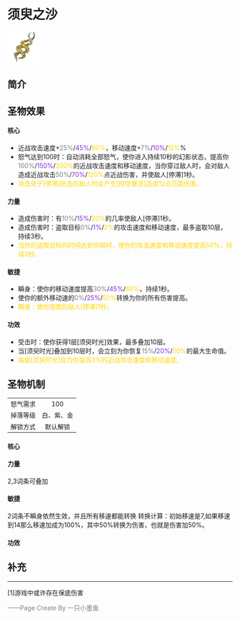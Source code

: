 # 须臾之沙
![须臾之沙](../Img/Texture2D_Potion/须臾之沙.png)
## 简介
## 圣物效果
#### **核心**  
- 近战攻击速度+<font color=gray>25%</font>/<font color=BlueViolet>45%</font>/<font color=gold>60%</font>，移动速度+<font color=gray>7%</font>/<font color=BlueViolet>10%</font>/<font color=gold>15%</font>%
 - 怒气达到100时：自动消耗全部怒气，使你进入持续10秒的幻影状态，提高你<font color=gray>100%</font>/<font color=BlueViolet>150%</font>/<font color=gold>200%</font>的近战攻击速度和移动速度，当你穿过敌人时，会对敌人造成近战攻击<font color=gray>50%</font>/<font color=BlueViolet>70%</font>/<font color=gold>120%</font>点近战伤害，并使敌人[停滞]1秒。
- <font color=gold>攻击处于[停滞]状态的敌人时会产生[时空爆流]造成12点范围伤害。</font>
#### **力量** 
- 造成伤害时：有<font color=gray>10%</font>/<font color=BlueViolet>15%</font>/<font color=gold>20%</font>的几率使敌人[停滞]1秒。
- 造成伤害时：盗取目标<font color=gray>0%</font>/<font color=BlueViolet>1%</font>/<font color=gold>2%</font>的攻击速度和移动速度，最多盗取10层，持续3秒。
- <font color=gold>当你的盗取目标的时间达到10层时，使你的攻击速度和移动速度提高50%，持续3秒。</font>

#### **敏捷**
- 瞬身：使你的移动速度提高<font color=gray>30%</font>/<font color=BlueViolet>45%</font>/<font color=gold>60%</font>，持续1秒。
- 使你的额外移动速的<font color=gray>0%</font>/<font color=BlueViolet>25%</font>/<font color=gold>50%</font>转换为你的所有伤害提高。
- <font color=gold>瞬身：使你周围的敌人[停滞]1秒。</font>

#### **功效**
- 受击时：使你获得1层[须臾时光]效果，最多叠加10层。
- 当[须臾时光]叠加到10层时，会立刻为你恢复<font color=gray>15%</font>/<font color=BlueViolet>20%</font>/<font color=gold>20%</font>的最大生命值。
- <font color=gold>每层[须臾时光]会为你提高3%的近战攻击速度和移动速度。</font>


## 圣物机制
|||
| :----: | :----: |
|怒气需求|100|
|掉落等级|白、紫、金|
|解锁方式|默认解锁|

#### **核心**

#### **力量**
2,3词条可叠加
#### **敏捷**
2词条不瞬身依然生效，并且所有移速都能转换
转换计算：初始移速是7,如果移速到14那么移速加成为100%，其中50%转换为伤害，也就是伤害加50%。
#### **功效**


## 补充

---
[1]游戏中或许存在保底伤害

<font color=grey>——Page Create By 一只小墨鱼</font>
